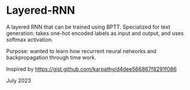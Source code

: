 # Layered-RNN

A layered RNN that can be trained using BPTT.
Specialized for text generation: takes one-hot encoded labels as input and output, and uses softmax activation.

Purpose: wanted to learn how recurrent neural networks and backpropagation through time work.

Inspired by https://gist.github.com/karpathy/d4dee566867f8291f086

July 2023
